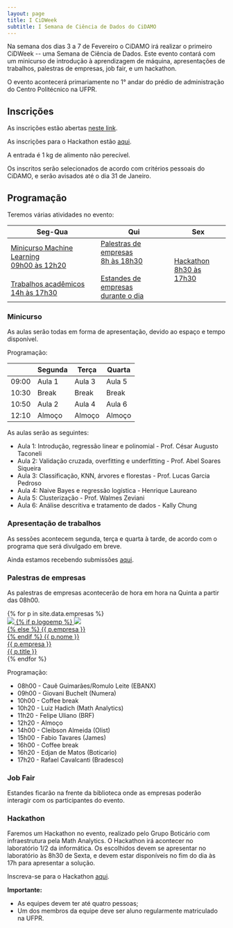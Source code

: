 ```yaml
---
layout: page
title: I CiDWeek
subtitle: I Semana de Ciência de Dados do CiDAMO
---
```


Na semana dos dias 3 a 7 de Fevereiro o CiDAMO irá realizar o primeiro CiDWeek -- uma Semana de Ciência de Dados.
Este evento contará com um minicurso de introdução à aprendizagem de máquina, apresentações de trabalhos, palestras de empresas, job fair, e um hackathon.

O evento acontecerá primariamente no 1° andar do prédio de administração do Centro Politécnico na UFPR.

## Inscrições

As inscrições estão abertas [neste link](https://docs.google.com/forms/d/e/1FAIpQLSe-21Wkyym2TqSNiK_iM4kHTEqXs-TPNkIv4X46swbSDfChzw/viewform?usp=sf_link).

As inscrições para o Hackathon estão [aqui](https://docs.google.com/forms/d/1PU-nDsNVDfcWpklz8_IjFGKDyqEl6F3sfQdsLNZVPCY/edit?ts=5e220803).

A entrada é 1 kg de alimento não perecível.

Os inscritos serão selecionados de acordo com critérios pessoais do CiDAMO, e serão avisados até o dia 31 de Janeiro.

## Programação

Teremos várias atividades no evento:

<table class="cronograma">
<thead>
   <tr>
      <th>Seg-Qua</th>
      <th>Qui</th>
      <th rowspan="3">Sex</th>
   </tr>
</thead>
<tbody>
   <tr>
      <td class="aulas">
         <a href="#minicurso">
         Minicurso Machine Learning <br>
         09h00 às 12h20
         </a>
      </td>
      <td rowspan="0" class="empresas">
         <a href="#palestras-de-empresas">
         Palestras de empresas <br>
         8h às 18h30 <br>
         </a> <br>
         <a href="#job-fair">
         Estandes de empresas <br>
         durante o dia
         </a>
      </td>
      <td rowspan="0" class="hackathon">
         <a href="#hackathon">
         Hackathon <br>
         8h30 às 17h30
         </a>
      </td>
   </tr>
   <tr>
      <td class="simposio">
         <a href="#apresentação-de-trabalhos">
         Trabalhos acadêmicos <br>
         14h às 17h30
         </a>
      </td>
   </tr>
</tbody>
</table>

### Minicurso

As aulas serão todas em forma de apresentação, devido ao espaço e tempo disponível.

Programação:

|       | Segunda | Terça  | Quarta |
|-------|---------|--------|--------|
| 09:00 | Aula 1  | Aula 3 | Aula 5 |
| 10:30 | Break   | Break  | Break  |
| 10:50 | Aula 2  | Aula 4 | Aula 6 |
| 12:10 | Almoço  | Almoço | Almoço |

As aulas serão as seguintes:

- Aula 1: Introdução, regressão linear e polinomial - Prof. César Augusto Taconeli
- Aula 2: Validação cruzada, overfitting e underfitting - Prof. Abel Soares Siqueira
- Aula 3: Classificação, KNN, árvores e florestas - Prof. Lucas Garcia Pedroso
- Aula 4: Naive Bayes e regressão logística - Henrique Laureano
- Aula 5: Clusterização - Prof. Walmes Zeviani
- Aula 6: Análise descritiva e tratamento de dados - Kally Chung

### Apresentação de trabalhos

As sessões acontecem segunda, terça e quarta à tarde, de acordo com o programa que será divulgado em breve.

Ainda estamos recebendo submissões [aqui](https://docs.google.com/forms/d/e/1FAIpQLSfcoWHr2UfXjofyVPAz7We62zqcEfVqGLcC66OFhRn3yMzHhA/viewform?usp=sf_link).

### Palestras de empresas

As palestras de empresas acontecerão de hora em hora na Quinta a partir das 08h00.

<div class="container-full">
   <div class="row">
   {% for p in site.data.empresas %}
   <div class="row col-sm-12 col-md-6">
      <a class="empresa-link" href="{{ p.linkedin }}">
      <div class="empresa">
      <img class="pessoa-logo" src="/img/cidweek-logos-empresas/{{ p.logo }}">
      {% if p.logoemp %}
      <img class="empresa-logo" src="/img/cidweek-logos-empresas/{{ p.logoemp }}"> <br>
      {% else %}
      {{ p.empresa }} <br>
      {% endif %}
      <span class="nome">{{ p.nome }}</span> <br>
      <span class="nome-empresa">{{ p.empresa }}</span> <br>
      <span class="empresa-titulo">{{ p.title }}</span>
      </div>
      </a>
   </div>
   {% endfor %}
   </div>
</div>

Programação:

- 08h00 - Cauê Guimarães/Romulo Leite (EBANX)
- 09h00 - Giovani Buchelt (Numera)
- 10h00 - Coffee break
- 10h20 - Luiz Hadich (Math Analytics)
- 11h20 - Felipe Uliano (BRF)
- 12h20 - Almoço
- 14h00 - Cleibson Almeida (Olist)
- 15h00 - Fabio Tavares (James)
- 16h00 - Coffee break
- 16h20 - Edjan de Matos (Boticario)
- 17h20 - Rafael Cavalcanti (Bradesco)

### Job Fair

Estandes ficarão na frente da biblioteca onde as empresas poderão interagir com os participantes do evento.

### Hackathon

Faremos um Hackathon no evento, realizado pelo Grupo Boticário com infraestrutura pela Math Analytics.
O Hackathon irá acontecer no laboratório 1/2 da informática.
Os escolhidos devem se apresentar no laboratório às 8h30 de Sexta, e devem
estar disponíveis no fim do dia às 17h para apresentar a solução.

Inscreva-se para o Hackathon [aqui](https://docs.google.com/forms/d/1PU-nDsNVDfcWpklz8_IjFGKDyqEl6F3sfQdsLNZVPCY/edit?ts=5e220803).

**Importante:**
- As equipes devem ter até quatro pessoas;
- Um dos membros da equipe deve ser aluno regularmente matriculado na UFPR.

